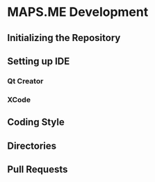 # MAPS.ME Development

## Initializing the Repository

## Setting up IDE

### Qt Creator

### XCode

## Coding Style

## Directories

## Pull Requests
